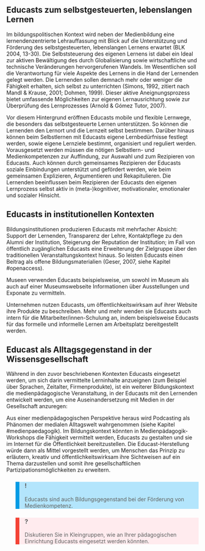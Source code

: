<!-- filename: 06_Bildungskontexte_fuer_den_Einsatz_von_Educasts.md -->
<!-- title: Bildungskontexte für den Einsatz von Educasts -->

## Educasts zum selbstgesteuerten, lebenslangen Lernen

Im bildungspolitischen Kontext wird neben der Medienbildung eine lernendenzentrierte Lehrauffassung mit Blick auf die Unterstützung und Förderung des selbstgesteuerten, lebenslangen Lernens erwartet (BLK 2004, 13-30). Die Selbststeuerung des eigenen Lernens ist dabei ein Ideal zur aktiven Bewältigung des durch Globalisierung sowie wirtschaftliche und technische Veränderungen hervorgerufenen Wandels. Im Wesentlichen soll die Verantwortung für viele Aspekte des Lernens in die Hand der Lernenden gelegt werden. Die Lernenden sollen demnach mehr oder weniger die Fähigkeit erhalten, sich selbst zu unterrichten (Simons, 1992, zitiert nach Mandl &amp; Krause, 2001; Dohmen, 1999). Dieser aktive Aneignungsprozess bietet umfassende Möglichkeiten zur eigenen Lernausrichtung sowie zur Überprüfung des Lernprozesses (Arnold &amp; Gómez Tutor, 2007).

Vor diesem Hintergrund eröffnen Educasts mobile und flexible Lernwege, die besonders das selbstgesteuerte Lernen unterstützen. So können die Lernenden den Lernort und die Lernzeit selbst bestimmen. Darüber hinaus können beim Selbstlernen mit Educasts eigene Lernbedürfnisse festlegt werden, sowie eigene Lernziele bestimmt, organisiert und reguliert werden. Vorausgesetzt werden müssen die nötigen Selbstlern- und Medienkompetenzen zur Auffindung, zur Auswahl und zum Rezipieren von Educasts. Auch können durch gemeinsames Rezipieren der Educasts soziale Einbindungen unterstützt und gefördert werden, wie beim gemeinsamen Explizieren, Argumentieren und Rekapitulieren. Die Lernenden beeinflussen beim Rezipieren der Educasts den eigenen Lernprozess selbst aktiv in (meta-)kognitiver, motivationaler, emotionaler und sozialer Hinsicht.

## Educasts in institutionellen Kontexten

Bildungsinstitutionen produzieren Educasts mit mehrfacher Absicht: Support der Lernenden, Transparenz der Lehre, Kontaktpflege zu den Alumni der Institution, Steigerung der Reputation der Institution; im Fall von öffentlich zugänglichen Educasts eine Erweiterung der Zielgruppe über den traditionellen Veranstaltungskontext hinaus. So leisten Educasts einen Beitrag als offene Bildungsmaterialien (Geser, 2007, siehe Kapitel #openaccess).

Museen verwenden Educasts beispielsweise, um sowohl im Museum als auch auf einer Museumswebseite Informationen über Ausstellungen und Exponate zu vermitteln.

Unternehmen nutzen Educasts, um öffentlichkeitswirksam auf ihrer Website ihre Produkte zu beschreiben. Mehr und mehr wenden sie Educasts auch intern für die Mitarbeiter/innen-Schulung an, indem beispielsweise Educasts für das formelle und informelle Lernen am Arbeitsplatz bereitgestellt werden.

## Educast als Alltagsgegenstand in der Wissensgesellschaft

Während in den zuvor beschriebenen Kontexten Educasts eingesetzt werden, um sich darin vermittelte Lerninhalte anzueignen (zum Beispiel über Sprachen, Zeitalter, Firmenprodukte), ist ein weiterer Bildungskontext die medienpädagogische Veranstaltung, in der Educasts mit den Lernenden entwickelt werden, um eine Auseinandersetzung mit Medien in der Gesellschaft anzuregen:

Aus einer medienpädagogischen Perspektive heraus wird Podcasting als Phänomen der medialen Alltagswelt wahrgenommen (siehe Kapitel #medienpaedagogik). Im Bildungskontext könnten in Medienpädagogik-Workshops die Fähigkeit vermittelt werden, Educasts zu gestalten und sie im Internet für die Öffentlichkeit bereitzustellen. Die Educast-Herstellung würde dann als Mittel vorgestellt werden, um Menschen das Prinzip zu erläutern, kreativ und öffentlichkeitswirksam ihre Sichtweisen auf ein Thema darzustellen und somit ihre gesellschaftlichen Partizipationsmöglichkeiten zu erweitern.

<blockquote style="background: #B3E5FC; border-left: 10px solid #039BE5">

### !

Educasts sind auch Bildungsgegenstand bei der Förderung von Medienkompetenz.

</blockquote>

<blockquote style="background: #FFEBEE; border-left: 10px solid #F44336">

### ?

Diskutieren Sie in Kleingruppen, wie an Ihrer pädagogischen Einrichtung Educasts eingesetzt werden könnten.

</blockquote>
